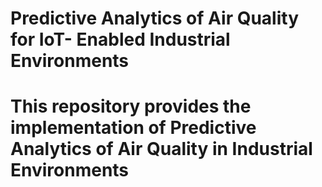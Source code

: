 # Predictive Analytics of Air Quality for IoT- Enabled Industrial Environments
# This repository provides the implementation of Predictive Analytics of Air Quality in Industrial Environments
